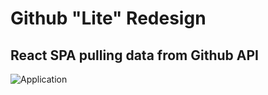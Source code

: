 # Github "Lite" Redesign

## React SPA pulling data from Github API

![Application](github-finder\Capture.PNG)

